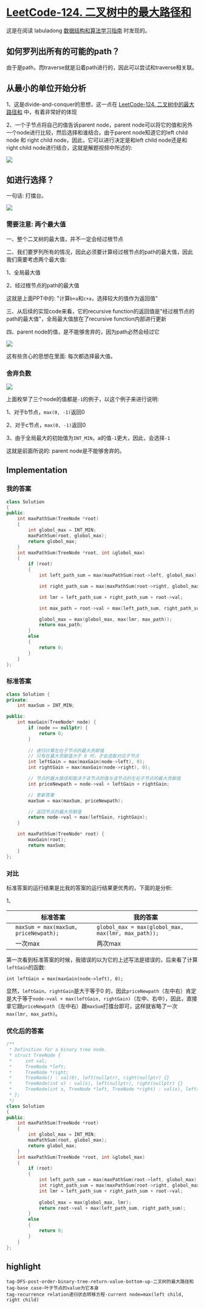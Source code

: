# [LeetCode-124. 二叉树中的最大路径和](https://leetcode.cn/problems/binary-tree-maximum-path-sum/)

这是在阅读 labuladong [数据结构和算法学习指南](https://mp.weixin.qq.com/s/ZYaXOSVM3YBIeRWm7E_jcQ) 时发现的。

## 如何罗列出所有的可能的path？

由于是path，而traverse就是沿着path进行的，因此可以尝试和traverse相关联。

## 从最小的单位开始分析

1、这是divide-and-conquer的思想，这一点在 [LeetCode-124. 二叉树中的最大路径和](https://leetcode.cn/problems/binary-tree-maximum-path-sum/) 中，有着非常好的体现

2、一个子节点将自己的值告诉parent node，parent node可以将它的值和另外一个node进行比较，然后选择和谁结合。由于parent node知道它的left child node 和 right child node，因此，它可以进行决定是和left child node还是和right child node进行结合，这就是解题视频中所述的:

![](./possible-path.png)

## 如进行选择？

一句话: 打擂台。



![](./how-to-select.png)

### 需要注意: 两个最大值

一、整个二叉树的最大值，并不一定会经过根节点

二、我们要罗列所有的情况，因此必须要计算经过根节点的path的最大值，因此我们需要考虑两个最大值:

1、全局最大值

2、经过根节点的path的最大值

这就是上面PPT中的: "计算`b+a`和`c+a`，选择较大的值作为返回值"

三、从后续的实现code来看，它的recursive function的返回值是"经过根节点的path的最大值"，全局最大值放在了recursive function内部进行更新

四、parent node的值，是不能够舍弃的，因为path必然会经过它

![](./select-left-in-right.png)

这有些贪心的思想在里面: 每次都选择最大值。

### 舍弃负数

![](./select-discard-negative-number.png)

上面枚举了三个node的值都是`-1`的例子，以这个例子来进行说明:

1、对于b节点，`max(0, -1)`返回0

2、对于c节点，`max(0, -1)`返回0

3、由于全局最大的初始值为`INT_MIN`，a的值`-1`更大，因此，会选择`-1`

这就是前面所说的: parent node是不能够舍弃的。



## Implementation

### 我的答案

```C++
class Solution
{
public:
	int maxPathSum(TreeNode *root)
	{
		int globol_max = INT_MIN;
		maxPathSum(root, globol_max);
		return globol_max;
	}
	int maxPathSum(TreeNode *root, int &globol_max)
	{
		if (root)
		{
			int left_path_sum = max(maxPathSum(root->left, globol_max), 0);

			int right_path_sum = max(maxPathSum(root->right, globol_max), 0);

			int lmr = left_path_sum + right_path_sum + root->val;

			int max_path = root->val + max(left_path_sum, right_path_sum );

			globol_max = max(globol_max, max(lmr, max_path));
			return max_path;
		}
		else
		{
			return 0;
		}
	}
};
```



### 标准答案

```C++
class Solution {
private:
    int maxSum = INT_MIN;

public:
    int maxGain(TreeNode* node) {
        if (node == nullptr) {
            return 0;
        }
        
        // 递归计算左右子节点的最大贡献值
        // 只有在最大贡献值大于 0 时，才会选取对应子节点
        int leftGain = max(maxGain(node->left), 0);
        int rightGain = max(maxGain(node->right), 0);

        // 节点的最大路径和取决于该节点的值与该节点的左右子节点的最大贡献值
        int priceNewpath = node->val + leftGain + rightGain;

        // 更新答案
        maxSum = max(maxSum, priceNewpath);

        // 返回节点的最大贡献值
        return node->val + max(leftGain, rightGain);
    }

    int maxPathSum(TreeNode* root) {
        maxGain(root);
        return maxSum;
    }
};
```

### 对比

标准答案的运行结果是比我的答案的运行结果更优秀的，下面的是分析:

1、

|      | 标准答案                              | 我的答案                                            |
| ---- | ------------------------------------- | --------------------------------------------------- |
|      | `maxSum = max(maxSum, priceNewpath);` | `globol_max = max(globol_max, max(lmr, max_path));` |
|      | 一次max                               | 两次max                                             |

第一次看到标准答案的时候，我错误的以为它的上述写法是错误的，后来看了计算`leftGain`的函数: 

```
int leftGain = max(maxGain(node->left), 0);
```

显然，`leftGain`、`rightGain`是大于等于0 的，因此`priceNewpath`（左中右）肯定是大于等于`node->val + max(leftGain, rightGain)`（左中、右中），因此，直接拿它跟`priceNewpath`（左中右）跟`maxSum`打擂台即可，这样就省略了一次`max(lmr, max_path)`。



### 优化后的答案

```C++
/**
 * Definition for a binary tree node.
 * struct TreeNode {
 *     int val;
 *     TreeNode *left;
 *     TreeNode *right;
 *     TreeNode() : val(0), left(nullptr), right(nullptr) {}
 *     TreeNode(int x) : val(x), left(nullptr), right(nullptr) {}
 *     TreeNode(int x, TreeNode *left, TreeNode *right) : val(x), left(left), right(right) {}
 * };
 */
class Solution
{
public:
	int maxPathSum(TreeNode *root)
	{
		int globol_max = INT_MIN;
		maxPathSum(root, globol_max);
		return globol_max;
	}
	int maxPathSum(TreeNode *root, int &globol_max)
	{
		if (root)
		{
			int left_path_sum = max(maxPathSum(root->left, globol_max), 0);
			int right_path_sum = max(maxPathSum(root->right, globol_max), 0);
			int lmr = left_path_sum + right_path_sum + root->val;
			
			globol_max = max(globol_max, lmr);
			return root->val + max(left_path_sum, right_path_sum);
		}
		else
		{
			return 0;
		}
	}
};
```



## highlight

```
tag-DFS-post-order-binary-tree-return-value-bottom-up-二叉树的最大路径和
tag-base case-叶子节点的value为它本身
tag-recurrence relation递归状态转移方程-current node=max(left child, right child)
```

